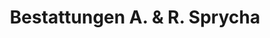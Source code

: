 ---
title: "Bestattungen A. & R. Sprycha"
url: /fredersdorf-vogelsdorf/bestattungen-a-und-r-sprycha/
shop: Bestattungen
---